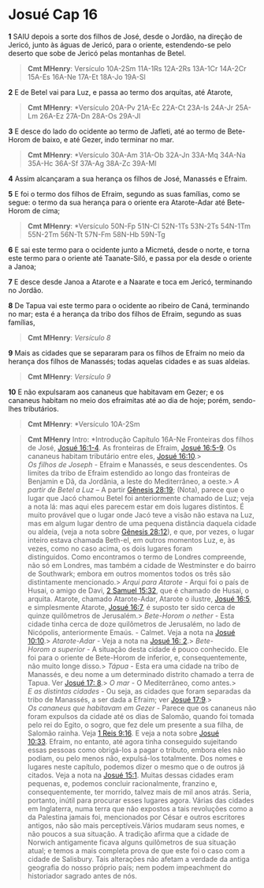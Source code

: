 # Josué Cap 16

**1** 	SAIU depois a sorte dos filhos de José, desde o Jordão, na direção de Jericó, junto às águas de Jericó, para o oriente, estendendo-se pelo deserto que sobe de Jericó pelas montanhas de Betel.

> **Cmt MHenry**:  Versículo 10A-2Sm 11A-1Rs 12A-2Rs 13A-1Cr 14A-2Cr 15A-Es 16A-Ne 17A-Et 18A-Jo 19A-Sl

**2** 	E de Betel vai para Luz, e passa ao termo dos arquitas, até Atarote,

> **Cmt MHenry**: *Versículo 20A-Pv 21A-Ec 22A-Ct 23A-Is 24A-Jr 25A-Lm 26A-Ez 27A-Dn 28A-Os 29A-Jl

**3** 	E desce do lado do ocidente ao termo de Jafleti, até ao termo de Bete-Horom de baixo, e até Gezer, indo terminar no mar.

> **Cmt MHenry**: *Versículo 30A-Am 31A-Ob 32A-Jn 33A-Mq 34A-Na 35A-Hc 36A-Sf 37A-Ag 38A-Zc 39A-Ml

**4** 	Assim alcançaram a sua herança os filhos de José, Manassés e Efraim.

**5** 	E foi o termo dos filhos de Efraim, segundo as suas famílias, como se segue: o termo da sua herança para o oriente era Atarote-Adar até Bete-Horom de cima;

> **Cmt MHenry**: *Versículo 50N-Fp 51N-Cl 52N-1Ts 53N-2Ts 54N-1Tm 55N-2Tm 56N-Tt 57N-Fm 58N-Hb 59N-Tg

**6** 	E sai este termo para o ocidente junto a Micmetá, desde o norte, e torna este termo para o oriente até Taanate-Siló, e passa por ela desde o oriente a Janoa;

**7** 	E desce desde Janoa a Atarote e a Naarate e toca em Jericó, terminando no Jordão.

**8** 	De Tapua vai este termo para o ocidente ao ribeiro de Caná, terminando no mar; esta é a herança da tribo dos filhos de Efraim, segundo as suas famílias,

> **Cmt MHenry**: *Versículo 8*

**9** 	Mais as cidades que se separaram para os filhos de Efraim no meio da herança dos filhos de Manassés; todas aquelas cidades e as suas aldeias.

> **Cmt MHenry**: *Versículo 9*

**10** 	E não expulsaram aos cananeus que habitavam em Gezer; e os cananeus habitam no meio dos efraimitas até ao dia de hoje; porém, sendo-lhes tributários.

> **Cmt MHenry**: *Versículo 10A-2Sm


> **Cmt MHenry** Intro: *Introdução Capítulo 16A-Ne Fronteiras dos filhos de José, [Josué 16:1-4](../06A-Js/16.md#1). As fronteiras de Efraim, [Josué 16:5-9](../06A-Js/16.md#5). Os cananeus habitam tributário entre eles, [Josué 16:10](../06A-Js/16.md#10).> *Os filhos de Joseph* - Efraim e Manassés, e seus descendentes. Os limites da tribo de Efraim estendido ao longo das fronteiras de Benjamin e Dã, da Jordânia, a leste do Mediterrâneo, a oeste.> *A partir de Betel a Luz* – A partir [Gênesis 28:19](../01A-Gn/28.md#19); (Nota), parece que o lugar que Jacó chamou Betel foi anteriormente chamado de Luz; veja a nota lá: mas aqui eles parecem estar em dois lugares distintos. É muito provável que o lugar onde Jacó teve a visão não estava na Luz, mas em algum lugar dentro de uma pequena distância daquela cidade ou aldeia, (veja a nota sobre [Gênesis 28:12](../01A-Gn/28.md#12)), e que, por vezes, o lugar inteiro estava chamada Beth-el, em outros momentos Luz, e, às vezes, como no caso acima, os dois lugares foram distinguidos. Como encontramos o termo de Londres compreende, não só em Londres, mas também a cidade de Westminster e do bairro de Southwark; embora em outros momentos todos os três são distintamente mencionado.> *Arqui para Atarote* - Arqui foi o país de Husai, o amigo de Davi, [2 Samuel 15:32](../10A-2Sm/15.md#32), que é chamado de Husai, o arquita. Atarote, chamado Atarote-Adar, Atarote o ilustre, [Josué 16:5](../06A-Js/16.md#5), e simplesmente Atarote, [Josué 16:7](../06A-Js/16.md#7), é suposto ter sido cerca de quinze quilômetros de Jerusalém.> *Bete-Horom o nether* - Esta cidade tinha cerca de doze quilômetros de Jerusalém, no lado de Nicópolis, anteriormente Emaús. - Calmet. Veja a nota na [Josué 10:10](../06A-Js/10.md#10).> *Atarote-Adar* - Veja a nota na [Josué 16: 2](../06A-Js/16.md#2).> *Bete-Horom a superior* - A situação desta cidade é pouco conhecido. Ele foi para o oriente de Bete-Horom de inferior, e, consequentemente, não muito longe disso.> *Tápua* - Esta era uma cidade na tribo de Manassés, e deu nome a um determinado distrito chamado a terra de Tapua. Ver [Josué 17: 8](../06A-Js/17.md#8).> *O mar* - O Mediterrâneo, como antes.> *E as distintas cidades* - Ou seja, as cidades que foram separadas da tribo de Manassés, a ser dada a Efraim; ver [Josué 17:9](../06A-Js/17.md#9).> *Os cananeus que habitavam em Gezer* - Parece que os cananeus não foram expulsos da cidade até os dias de Salomão, quando foi tomada pelo rei do Egito, o sogro, que fez dele um presente a sua filha, de Salomão rainha. Veja [1 Reis 9:16](../11A-1Rs/09.md#16). E veja a nota sobre [Josué 10:33](../06A-Js/10.md#33). Efraim, no entanto, até agora tinha conseguido sujeitando essas pessoas como obrigá-los a pagar o tributo, embora eles não podiam, ou pelo menos não, expulsá-los totalmente. Dos nomes e lugares neste capítulo, podemos dizer o mesmo que o de outros já citados. Veja a nota na [Josué 15:1](../06A-Js/15.md#1). Muitas dessas cidades eram pequenas, e, podemos concluir racionalmente, franzino e, consequentemente, ter morrido, talvez mais de mil anos atrás. Seria, portanto, inútil para procurar esses lugares agora. Várias das cidades em Inglaterra, numa terra que não expostos a tais revoluções como a da Palestina jamais foi, mencionados por César e outros escritores antigos, não são mais perceptíveis.Vários mudaram seus nomes, e não poucos a sua situação. A tradição afirma que a cidade de Norwich antigamente ficava alguns quilômetros de sua situação atual; e temos a mais completa prova de que este foi o caso com a cidade de Salisbury. Tais alterações não afetam a verdade da antiga geografia do nosso próprio país; nem podem impeachment do historiador sagrado antes de nós.